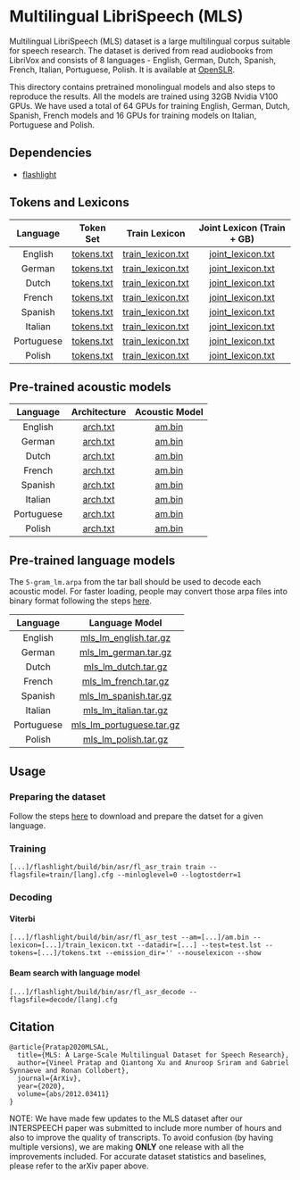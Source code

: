 # Multilingual LibriSpeech (MLS)

Multilingual LibriSpeech (MLS) dataset is a large multilingual corpus suitable for speech research. The dataset is derived from read audiobooks from LibriVox and consists of 8 languages - English, German, Dutch, Spanish, French, Italian, Portuguese, Polish. It is available at [OpenSLR](http://openslr.org/94).

This directory contains pretrained monolingual models and also steps to reproduce the results. All the models are trained using 32GB Nvidia V100 GPUs. We have used a total of 64 GPUs for training English, German, Dutch, Spanish, French models and 16 GPUs for training models on Italian, Portuguese and Polish.


## Dependencies

- [flashlight](https://github.com/flashlight/flashlight)


## Tokens and Lexicons

|  Language  |                                 Token Set                                 |                                    Train Lexicon                                   |                             Joint Lexicon (Train + GB)                             |
|:----------:|:-------------------------------------------------------------------------:|:----------------------------------------------------------------------------------:|:----------------------------------------------------------------------------------:|
|   English  |   [tokens.txt](https://dl.fbaipublicfiles.com/wav2letter/mls/english/tokens.txt)  |   [train_lexicon.txt](https://dl.fbaipublicfiles.com/wav2letter/mls/english/train_lexicon.txt)  |   [joint_lexicon.txt](https://dl.fbaipublicfiles.com/wav2letter/mls/english/joint_lexicon.txt)  |
|   German   |   [tokens.txt](https://dl.fbaipublicfiles.com/wav2letter/mls/german/tokens.txt)   |   [train_lexicon.txt](https://dl.fbaipublicfiles.com/wav2letter/mls/german/train_lexicon.txt)   |   [joint_lexicon.txt](https://dl.fbaipublicfiles.com/wav2letter/mls/german/joint_lexicon.txt)   |
|    Dutch   |    [tokens.txt](https://dl.fbaipublicfiles.com/wav2letter/mls/dutch/tokens.txt)   |    [train_lexicon.txt](https://dl.fbaipublicfiles.com/wav2letter/mls/dutch/train_lexicon.txt)   |    [joint_lexicon.txt](https://dl.fbaipublicfiles.com/wav2letter/mls/dutch/joint_lexicon.txt)   |
|   French   |   [tokens.txt](https://dl.fbaipublicfiles.com/wav2letter/mls/french/tokens.txt)   |   [train_lexicon.txt](https://dl.fbaipublicfiles.com/wav2letter/mls/french/train_lexicon.txt)   |   [joint_lexicon.txt](https://dl.fbaipublicfiles.com/wav2letter/mls/french/joint_lexicon.txt)   |
|   Spanish  |   [tokens.txt](https://dl.fbaipublicfiles.com/wav2letter/mls/spanish/tokens.txt)  |   [train_lexicon.txt](https://dl.fbaipublicfiles.com/wav2letter/mls/spanish/train_lexicon.txt)  |   [joint_lexicon.txt](https://dl.fbaipublicfiles.com/wav2letter/mls/spanish/joint_lexicon.txt)  |
|   Italian  |   [tokens.txt](https://dl.fbaipublicfiles.com/wav2letter/mls/italian/tokens.txt)  |   [train_lexicon.txt](https://dl.fbaipublicfiles.com/wav2letter/mls/italian/train_lexicon.txt)  |   [joint_lexicon.txt](https://dl.fbaipublicfiles.com/wav2letter/mls/italian/joint_lexicon.txt)  |
| Portuguese | [tokens.txt](https://dl.fbaipublicfiles.com/wav2letter/mls/portuguese/tokens.txt) | [train_lexicon.txt](https://dl.fbaipublicfiles.com/wav2letter/mls/portuguese/train_lexicon.txt) | [joint_lexicon.txt](https://dl.fbaipublicfiles.com/wav2letter/mls/portuguese/joint_lexicon.txt) |
|   Polish   |   [tokens.txt](https://dl.fbaipublicfiles.com/wav2letter/mls/polish/tokens.txt)   |   [train_lexicon.txt](https://dl.fbaipublicfiles.com/wav2letter/mls/polish/train_lexicon.txt)   |   [joint_lexicon.txt](https://dl.fbaipublicfiles.com/wav2letter/mls/polish/joint_lexicon.txt)   |


## Pre-trained acoustic models

|  Language  |                              Architecture                              |                             Acoustic Model                            |
|:----------:|:----------------------------------------------------------------------:|:---------------------------------------------------------------------:|
|   English  |   [arch.txt](https://dl.fbaipublicfiles.com/wav2letter/mls/english/arch.txt)  |   [am.bin](https://dl.fbaipublicfiles.com/wav2letter/mls/english/am.bin)  |
|   German   |   [arch.txt](https://dl.fbaipublicfiles.com/wav2letter/mls/german/arch.txt)   |   [am.bin](https://dl.fbaipublicfiles.com/wav2letter/mls/german/am.bin)   |
|    Dutch   |    [arch.txt](https://dl.fbaipublicfiles.com/wav2letter/mls/dutch/arch.txt)   |    [am.bin](https://dl.fbaipublicfiles.com/wav2letter/mls/dutch/am.bin)   |
|   French   |   [arch.txt](https://dl.fbaipublicfiles.com/wav2letter/mls/french/arch.txt)   |   [am.bin](https://dl.fbaipublicfiles.com/wav2letter/mls/french/am.bin)   |
|   Spanish  |   [arch.txt](https://dl.fbaipublicfiles.com/wav2letter/mls/spanish/arch.txt)  |   [am.bin](https://dl.fbaipublicfiles.com/wav2letter/mls/spanish/am.bin)  |
|   Italian  |   [arch.txt](https://dl.fbaipublicfiles.com/wav2letter/mls/italian/arch.txt)  |   [am.bin](https://dl.fbaipublicfiles.com/wav2letter/mls/italian/am.bin)  |
| Portuguese | [arch.txt](https://dl.fbaipublicfiles.com/wav2letter/mls/portuguese/arch.txt) | [am.bin](https://dl.fbaipublicfiles.com/wav2letter/mls/portuguese/am.bin) |
|   Polish   |   [arch.txt](https://dl.fbaipublicfiles.com/wav2letter/mls/polish/arch.txt)   |   [am.bin](https://dl.fbaipublicfiles.com/wav2letter/mls/polish/am.bin)   |


## Pre-trained language models

The `5-gram_lm.arpa` from the tar ball should be used to decode each acoustic model. For faster loading, people may convert those arpa files into binary format following the steps [here](https://kheafield.com/code/kenlm/estimation/).

|  Language  |                            Language Model                            |
|:----------:|:--------------------------------------------------------------------:|
|   English  |   [mls_lm_english.tar.gz](https://dl.fbaipublicfiles.com/mls/mls_lm_english.tar.gz)  |
|   German   |   [mls_lm_german.tar.gz](https://dl.fbaipublicfiles.com/mls/mls_lm_german.tar.gz)   |
|    Dutch   |    [mls_lm_dutch.tar.gz](https://dl.fbaipublicfiles.com/mls/mls_lm_dutch.tar.gz)   |
|   French   |   [mls_lm_french.tar.gz](https://dl.fbaipublicfiles.com/mls/mls_lm_french.tar.gz)   |
|   Spanish  |   [mls_lm_spanish.tar.gz](https://dl.fbaipublicfiles.com/mls/mls_lm_spanish.tar.gz)  |
|   Italian  |   [mls_lm_italian.tar.gz](https://dl.fbaipublicfiles.com/mls/mls_lm_italian.tar.gz)  |
| Portuguese | [mls_lm_portuguese.tar.gz](https://dl.fbaipublicfiles.com/mls/mls_lm_portuguese.tar.gz) |
|   Polish   |   [mls_lm_polish.tar.gz](https://dl.fbaipublicfiles.com/mls/mls_lm_polish.tar.gz)   |


## Usage

### Preparing the dataset

Follow the steps [here](../../data/mls/) to download and prepare the datset for a given language.

### Training
```
[...]/flashlight/build/bin/asr/fl_asr_train train --flagsfile=train/[lang].cfg --minloglevel=0 --logtostderr=1
```

### Decoding

#### Viterbi
```
[...]/flashlight/build/bin/asr/fl_asr_test --am=[...]/am.bin --lexicon=[...]/train_lexicon.txt --datadir=[...] --test=test.lst --tokens=[...]/tokens.txt --emission_dir='' --nouselexicon --show
```

#### Beam search with language model
```
[...]/flashlight/build/bin/asr/fl_asr_decode --flagsfile=decode/[lang].cfg
```

## Citation

```
@article{Pratap2020MLSAL,
  title={MLS: A Large-Scale Multilingual Dataset for Speech Research},
  author={Vineel Pratap and Qiantong Xu and Anuroop Sriram and Gabriel Synnaeve and Ronan Collobert},
  journal={ArXiv},
  year={2020},
  volume={abs/2012.03411}
}
```

NOTE: We have made few updates to the MLS dataset after our INTERSPEECH paper was submitted to include more number of hours and also to improve the quality of transcripts. To avoid confusion (by having multiple versions), we are making **ONLY** one release with all the improvements included. For accurate dataset statistics and baselines, please refer to the arXiv paper above.
